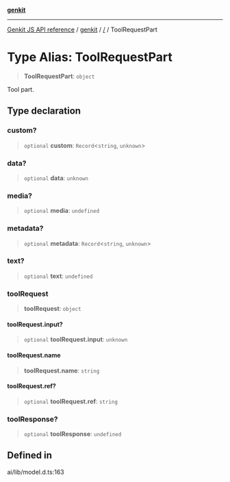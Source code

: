 [**genkit**](../README.md)

***

[Genkit JS API reference](../../README.md) / [genkit](../README.md) / [/](../README.md) / ToolRequestPart

# Type Alias: ToolRequestPart

> **ToolRequestPart**: `object`

Tool part.

## Type declaration

### custom?

> `optional` **custom**: `Record`\<`string`, `unknown`\>

### data?

> `optional` **data**: `unknown`

### media?

> `optional` **media**: `undefined`

### metadata?

> `optional` **metadata**: `Record`\<`string`, `unknown`\>

### text?

> `optional` **text**: `undefined`

### toolRequest

> **toolRequest**: `object`

#### toolRequest.input?

> `optional` **toolRequest.input**: `unknown`

#### toolRequest.name

> **toolRequest.name**: `string`

#### toolRequest.ref?

> `optional` **toolRequest.ref**: `string`

### toolResponse?

> `optional` **toolResponse**: `undefined`

## Defined in

ai/lib/model.d.ts:163

